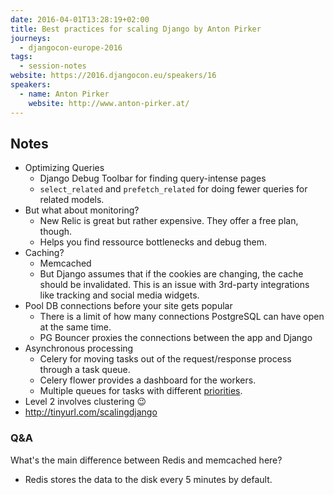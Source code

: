 ```yaml
---
date: 2016-04-01T13:28:19+02:00
title: Best practices for scaling Django by Anton Pirker
journeys:
  - djangocon-europe-2016
tags:
  - session-notes
website: https://2016.djangocon.eu/speakers/16
speakers:
  - name: Anton Pirker
    website: http://www.anton-pirker.at/
---
```


## Notes

- Optimizing Queries
    - Django Debug Toolbar for finding query-intense pages
    - `select_related` and `prefetch_related` for doing fewer queries for related
      models.
- But what about monitoring?
    - New Relic is great but rather expensive. They offer a free plan, though.
    - Helps you find ressource bottlenecks and debug them.
- Caching?
    - Memcached
    - But Django assumes that if the cookies are changing, the cache should be
      invalidated. This is an issue with 3rd-party integrations like tracking
      and social media widgets.
- Pool DB connections before your site gets popular
    - There is a limit of how many connections PostgreSQL can have open at the
      same time.
    - PG Bouncer proxies the connections between the app and Django
- Asynchronous processing
    - Celery for moving tasks out of the request/response process through a task
      queue.
    - Celery flower provides a dashboard for the workers.
    - Multiple queues for tasks with different
      [priorities](http://docs.celeryproject.org/en/latest/userguide/calling.html#routing-options).
- Level 2 involves clustering 😉
- http://tinyurl.com/scalingdjango


### Q&A

What's the main difference between Redis and memcached here?

- Redis stores the data to the disk every 5 minutes by default.

